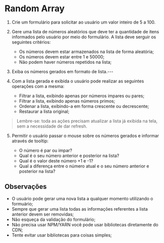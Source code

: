# Random Array

1. Crie um formulário para solicitar ao usuário um valor inteiro de 5 a 100.

2. Gere uma lista de números aleatórios que deve ter a quantidade de itens informados pelo usuário por meio do formulário. A lista deve serguir os seguintes critérios:

	* Os números devem estar armazenados na lista de forma aleatória;
	* Os números devem estar entre 1 e 50000;
	* Não podem haver números repetidos na lista;

3. Exiba os números gerados em formato de lista.---

4. Com a lista gerada e exibida o usuário pode realizar as seguintes operações com a mesma:

	* Filtrar a lista, exibindo apenas por números impares ou pares;
	* Filtrar a lista, exibindo apenas números primos;
	* Ordenar a lista, exibindo-a em forma crescente ou decrescente;
	* Restaurar a lista original;

> Lembre-se: toda as ações precisam atualizar a lista já exibida na tela, sem a necessidade de dar refresh.

5. Permitir o usuário passar o mouse sobre os números gerados e informar através de tooltip:

	* O número é par ou impar?
	* Qual é o seu número anterior e posterior na lista?
	* Qual é o valor deste número +1 e -1?
    * Qual a diferença entre o número atual e o seu número anterior e posterior na lista?

## Observações

- O usuário pode gerar uma nova lista a qualquer momento utilizando o formuário;
- Sempre que gerar uma lista todas as informações referentes a lista anterior devem ser removidas;
- Não esqueça da validação do formulário;
- Não precisa usar NPM/YARN você pode usar bibliotecas diretamente do CDN;
- Tente evitar usar bibliotecas para coisas simples;
